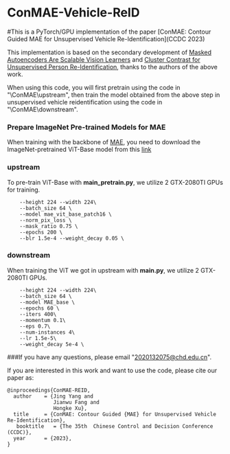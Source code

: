 # ConMAE-Vehicle-ReID
#This is a PyTorch/GPU implementation of the paper [ConMAE: Contour Guided MAE for Unsupervised Vehicle Re-Identification](CCDC 2023)

This implementation is based on the secondary development of [Masked Autoencoders Are Scalable Vision Learners](https://arxiv.org/abs/2111.06377) and [Cluster Contrast for Unsupervised Person Re-Identification](https://arxiv.org/abs/2103.11568), thanks to the authors of the above work.

When using this code, you will first pretrain using the code in "\ConMAE\upstream", then train the model obtained from the above step in unsupervised vehicle reidentification using the code in "\ConMAE\downstream".

### Prepare ImageNet Pre-trained Models for MAE
When training with the backbone of [MAE](https://arxiv.org/abs/2111.06377), you need to download the ImageNet-pretrained ViT-Base model from this [link](https://dl.fbaipublicfiles.com/mae/pretrain/mae_pretrain_vit_base.pth) 

### upstream
To pre-train ViT-Base with **main_pretrain.py**, we utilize 2 GTX-2080TI GPUs for training.
``` 
    --height 224 --width 224\
    --batch_size 64 \
    --model mae_vit_base_patch16 \
    --norm_pix_loss \
    --mask_ratio 0.75 \
    --epochs 200 \
    --blr 1.5e-4 --weight_decay 0.05 \
```
### downstream
When training the ViT we got in upstream with **main.py**, we utilize 2 GTX-2080TI GPUs.
``` 
    --height 224 --width 224\
    --batch_size 64 \
    --model MAE_base \
    --epochs 60 \
    --iters 400\
    --momentum 0.1\
    --eps 0.7\
    --num-instances 4\
    --lr 1.5e-5\
    --weight_decay 5e-4 \
```
###If you have any questions, please email "2020132075@chd.edu.cn".


If you are interested in this work and want to use the code, please cite our paper as:

```
@inproceedings{ConMAE-REID,
  author    = {Jing Yang and
               Jianwu Fang and
               Hongke Xu},
  title     = {ConMAE: Contour Guided {MAE} for Unsupervised Vehicle Re-Identification},
   booktitle   = {The 35th  Chinese Control and Decision Conference (CCDC)},
  year      = {2023},
}
```
